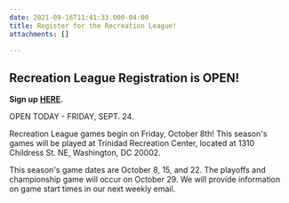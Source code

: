 ```yaml
---
date: 2021-09-16T11:41:33.000-04:00
title: Register for the Recreation League!
attachments: []

---
```

## Recreation League Registration is OPEN!

**Sign up** [**HERE**](https://dcgffl.us16.list-manage.com/track/click?u=44f118b44c71d10ae3076bec3&id=7570d24952&e=c3641de19c)**.**

OPEN TODAY - FRIDAY, SEPT. 24.

Recreation League games begin on Friday, October 8th! This season's games will be played at Trinidad Recreation Center, located at 1310 Childress St. NE, Washington, DC 20002.

This season's game dates are October 8, 15, and 22. The playoffs and championship game will occur on October 29. We will provide information on game start times in our next weekly email.